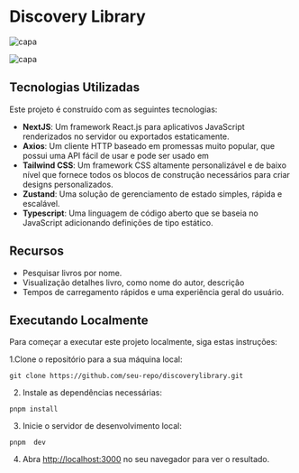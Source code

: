# Discovery Library

![capa](https://i.ibb.co/SRKyhst/Captura-de-tela-de-2023-08-03-17-13-10.png)

![capa](https://i.ibb.co/Yt97V7T/Captura-de-tela-de-2023-08-03-17-13-31.png)

## Tecnologias Utilizadas

Este projeto é construído com as seguintes tecnologias:

- **NextJS**: Um framework React.js para aplicativos JavaScript renderizados no servidor ou exportados estaticamente.
- **Axios**: Um cliente HTTP baseado em promessas muito popular, que possui uma API fácil de usar e pode ser usado em
- **Tailwind CSS**: Um framework CSS altamente personalizável e de baixo nível que fornece todos os blocos de construção necessários para criar designs personalizados.
- **Zustand**: Uma solução de gerenciamento de estado simples, rápida e escalável.
- **Typescript**: Uma linguagem de código aberto que se baseia no JavaScript adicionando definições de tipo estático.

## Recursos
- Pesquisar livros por nome.
- Visualização detalhes livro, como nome do autor, descriçâo 
- Tempos de carregamento rápidos e uma experiência geral do usuário.

## Executando Localmente

Para começar a executar este projeto localmente, siga estas instruções:

1.Clone o repositório para a sua máquina local:

```
git clone https://github.com/seu-repo/discoverylibrary.git
```

2. Instale as dependências necessárias:

```
pnpm install
```

3. Inicie o servidor de desenvolvimento local:

```
pnpm  dev
```

4. Abra [http://localhost:3000](http://localhost:3000) no seu navegador para ver o resultado.

